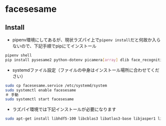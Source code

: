 # facesesame

## Install

- pipenv環境にしてあるが、現状ラズパイ上で`pipenv install`だと何故か入らないので、下記手順でpipにてインストール
```sh
pipenv shell
pip install pysesame2 python-dotenv picamera[array] dlib face_recognition opencv-contrib-python gmail
```

- systemdファイル設定（ファイルの中身はインストール場所に合わせてください）
```sh
sudo cp facesesame.service /etc/systemd/system
sudo systemctl enable facesesame
＃ 手動
sudo systemctl start facesesame
```

- ラズパイ環境では下記インストールが必要になります

```sh
sudo apt-get install libhdf5-100 libcblas3 libatlas3-base libjasper1 libilmbase12 libopenexr22 libgstreamer1.0-0 libqtgui4 libqt4-test
```
